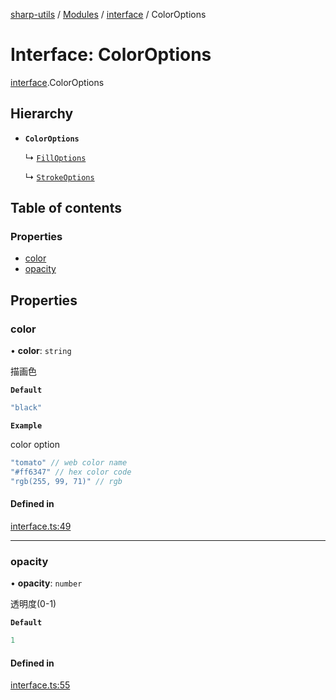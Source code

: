 [sharp-utils](../README.md) / [Modules](../modules.md) / [interface](../modules/interface.md) / ColorOptions

# Interface: ColorOptions

[interface](../modules/interface.md).ColorOptions

## Hierarchy

- **`ColorOptions`**

  ↳ [`FillOptions`](interface.FillOptions.md)

  ↳ [`StrokeOptions`](interface.StrokeOptions.md)

## Table of contents

### Properties

- [color](interface.ColorOptions.md#color)
- [opacity](interface.ColorOptions.md#opacity)

## Properties

### color

• **color**: `string`

描画色

**`Default`**

```ts
"black"
```

**`Example`**

color option
```ts
"tomato" // web color name
"#ff6347" // hex color code
"rgb(255, 99, 71)" // rgb
```

#### Defined in

[interface.ts:49](https://github.com/Manju2367/sharpUtils/blob/6d980e5/interface.ts#L49)

___

### opacity

• **opacity**: `number`

透明度(0-1)

**`Default`**

```ts
1
```

#### Defined in

[interface.ts:55](https://github.com/Manju2367/sharpUtils/blob/6d980e5/interface.ts#L55)
